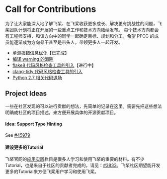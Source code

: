 # Call for Contributions

为了让大家能深入地了解飞桨、在飞桨收获更多成长、解决更有挑战性的问题，飞桨团队计划将正在开展的一些重点工作和技术方向陆续发布。
每个技术方向都会有工程师支持，和该方向中的同学一起确定目标、规划和分工，希望 PFCC 的成员能逐渐成为方向骨干甚至是带头人，带领更多人一起开发。

- [单测报错信息优化](code_style_improvement_for_unittest.md)【已完成】
- [编译 warning 的消除](code_style_compiler_warning.md)
- [flake8 代码风格检查工具的引入](code_style_flake8.md)【进行中】
- [clang-tidy 代码风格检查工具的引入](code_style_clang_tidy.md)
- [Python 2.7 相关代码退场](legacy_python2.md)


## Project Ideas

一些在社区发现的可以进行贡献的想法，先简单的记录在这里。需要先把这些想法明确成社区的项目描述，来方便开展具体的开源贡献项目。

#### Idea: Support Type Hinting

See [#45979](https://github.com/PaddlePaddle/Paddle/issues/45979)

#### 建设更多的Tutorial

飞桨官网的[应用实践](https://www.paddlepaddle.org.cn/documentation/docs/zh/practices/index_cn.html)栏目是很多人学习和使用飞桨的重要的材料。有不少Tutorial，也是来自于社区的贡献者完成的，请见：[#3833](https://github.com/PaddlePaddle/docs/issues/3833)。飞桨社区期望能开发更多的Tutorial来方便飞桨用户学习和使用飞桨。



